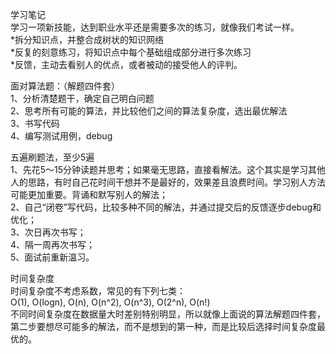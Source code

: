 学习笔记  
学习一项新技能，达到职业水平还是需要多次的练习，就像我们考试一样。  
*拆分知识点，并整合成树状的知识网络  
*反复的刻意练习，将知识点中每个基础组成部分进行多次练习  
*反馈，主动去看别人的优点，或者被动的接受他人的评判。

面对算法题：（解题四件套）   
1、分析清楚题干，确定自己明白问题  
2、思考所有可能的算法，并比较他们之间的算法复杂度，选出最优解法  
3、书写代码  
4、编写测试用例，debug  

五遍刷题法，至少5遍  
1、先花5～15分钟读题并思考；如果毫无思路，直接看解法。这个其实是学习其他人的思路，有时自己花时间干想并不是最好的，效果差且浪费时间。学习别人方法可能更加重要。背诵和默写别人的解法；  
2、自己“闭卷”写代码，比较多种不同的解法，并通过提交后的反馈逐步debug和优化；  
3、次日再次书写；  
4、隔一周再次书写；  
5、面试前重新温习。

时间复杂度  
时间复杂度不考虑系数，常见的有下列七类：  
O(1), O(logn), O(n), O(n^2), O(n^3), O(2^n), O(n!)  
不同时间复杂度在数据量大时差别特别明显，所以就像上面说的算法解题四件套，第二步要想尽可能多的解法，而不是想到的第一种，而是比较后选择时间复杂度最优的。  
